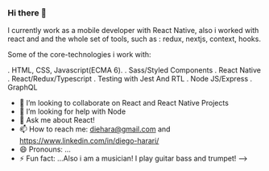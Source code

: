 ### Hi there 👋


I currently work as a mobile developer with React Native, also i  worked with react and and the whole set of tools, such as : redux, nextjs, context, hooks.

Some of the core-technologies i work with:

. HTML, CSS, Javascript(ECMA 6).
. Sass/Styled Components
. React Native
. React/Redux/Typescript
. Testing with Jest And RTL
. Node JS/Express
. GraphQL


- 👯 I’m looking to collaborate on React and React Native Projects
- 🤔 I’m looking for help with Node
- 💬 Ask me about React!
- 📫 How to reach me: diehara@gmail.com and https://www.linkedin.com/in/diego-harari/
- 😄 Pronouns: ...
- ⚡ Fun fact: ...Also i am a musician! I play guitar bass and trumpet!
-->
